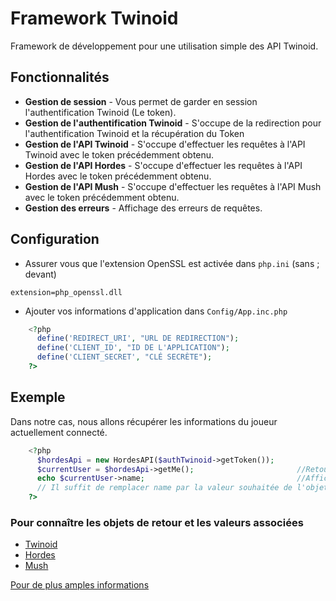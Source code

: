 # Framework Twinoid

Framework de développement pour une utilisation simple des API Twinoid.

## Fonctionnalités
* **Gestion de session** - Vous permet de garder en session l'authentification Twinoid (Le token).
* **Gestion de l'authentification Twinoid** - S'occupe de la redirection pour l'authentification Twinoid et la récupération du Token
* **Gestion de l'API Twinoid** - S'occupe d'effectuer les requêtes à l'API Twinoid avec le token précédemment obtenu.
* **Gestion de l'API Hordes** - S'occupe d'effectuer les requêtes à l'API Hordes avec le token précédemment obtenu.
* **Gestion de l'API Mush** - S'occupe d'effectuer les requêtes à l'API Mush avec le token précédemment obtenu.
* **Gestion des erreurs** - Affichage des erreurs de requêtes.

## Configuration
* Assurer vous que l'extension OpenSSL est activée dans `php.ini` (sans ; devant)
```
extension=php_openssl.dll
```

* Ajouter vos informations d'application dans `Config/App.inc.php`
```php
    <?php
      define('REDIRECT_URI', "URL DE REDIRECTION");
      define('CLIENT_ID', "ID DE L'APPLICATION");
      define('CLIENT_SECRET', "CLÉ SECRÈTE");
    ?>
```

## Exemple
Dans notre cas, nous allons récupérer les informations du joueur actuellement connecté.
```php
    <?php
      $hordesApi = new HordesAPI($authTwinoid->getToken());
      $currentUser = $hordesApi->getMe();                       //Retourne un objet User (explication plus bas)
      echo $currentUser->name;                                  //Affiche le pseudo de l'utilisateur
      // Il suffit de remplacer name par la valeur souhaitée de l'objet User.
    ?>
```

### Pour connaître les objets de retour et les valeurs associées
* [Twinoid](http://twinoid.com/developers/api)
* [Hordes](http://www.hordes.fr/tid/api)
* [Mush](http://mush.vg/tid/api)

[Pour de plus amples informations](http://twd.io/e/OAwW0w/0)
